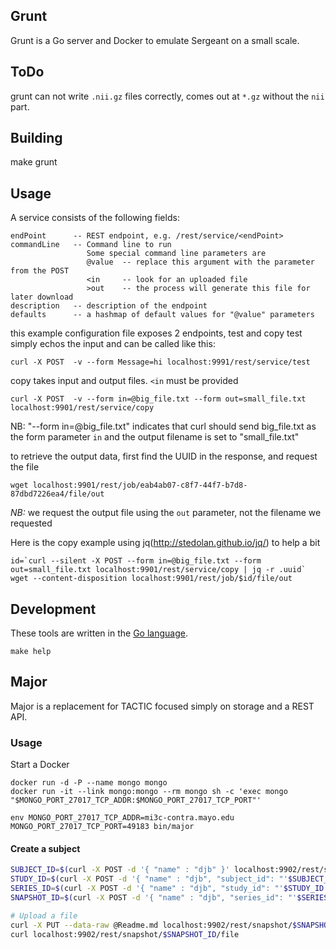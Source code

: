 ## Grunt

Grunt is a Go server and Docker to emulate Sergeant on a small scale.


## ToDo

grunt can not write `.nii.gz` files correctly, comes out at `*.gz` without the `nii` part.

## Building

make grunt

## Usage

A service consists of the following fields:

```
endPoint      -- REST endpoint, e.g. /rest/service/<endPoint>
commandLine   -- Command line to run
                 Some special command line parameters are
                 @value  -- replace this argument with the parameter from the POST
                 <in     -- look for an uploaded file
                 >out    -- the process will generate this file for later download
description   -- description of the endpoint
defaults      -- a hashmap of default values for "@value" parameters
```

this example configuration file exposes 2 endpoints, test and copy
test simply echos the input and can be called like this:

```
curl -X POST  -v --form Message=hi localhost:9991/rest/service/test
```

copy takes input and output files.  `<in` must be provided

```
curl -X POST  -v --form in=@big_file.txt --form out=small_file.txt localhost:9901/rest/service/copy
```

NB: "--form in=@big_file.txt" indicates that curl should send big_file.txt as the form parameter `in`
and the output filename is set to "small_file.txt"

to retrieve the output data, first find the UUID in the response, and request the file

```
wget localhost:9901/rest/job/eab4ab07-c8f7-44f7-b7d8-87dbd7226ea4/file/out
```

*NB:* we request the output file using the `out` parameter, not the filename we requested

Here is the copy example using jq(http://stedolan.github.io/jq/) to help a bit

```
id=`curl --silent -X POST --form in=@big_file.txt --form out=small_file.txt localhost:9901/rest/service/copy | jq -r .uuid`
wget --content-disposition localhost:9901/rest/job/$id/file/out
```


## Development

These tools are written in the [Go language](https://golang.org/).

```
make help
```


## Major

Major is a replacement for TACTIC focused simply on storage and a REST API.

### Usage

Start a Docker

```
docker run -d -P --name mongo mongo
docker run -it --link mongo:mongo --rm mongo sh -c 'exec mongo "$MONGO_PORT_27017_TCP_ADDR:$MONGO_PORT_27017_TCP_PORT"'
```


```
env MONGO_PORT_27017_TCP_ADDR=mi3c-contra.mayo.edu MONGO_PORT_27017_TCP_PORT=49183 bin/major 
```


#### Create a subject

```bash
SUBJECT_ID=$(curl -X POST -d '{ "name" : "djb" }' localhost:9902/rest/subject | jq --raw-output .id)
STUDY_ID=$(curl -X POST -d '{ "name" : "djb", "subject_id": "'$SUBJECT_ID'" }' localhost:9902/rest/study | jq --raw-output .id)
SERIES_ID=$(curl -X POST -d '{ "name" : "djb", "study_id": "'$STUDY_ID'" }' localhost:9902/rest/series | jq --raw-output .id)
SNAPSHOT_ID=$(curl -X POST -d '{ "name" : "djb", "series_id": "'$SERIES_ID'" }' localhost:9902/rest/snapshot | jq --raw-output .id)

# Upload a file
curl -X PUT --data-raw @Readme.md localhost:9902/rest/snapshot/$SNAPSHOT_ID/file
curl localhost:9902/rest/snapshot/$SNAPSHOT_ID/file
```
